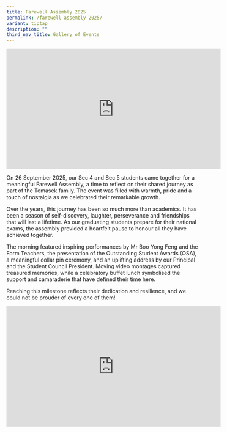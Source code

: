```yaml
---
title: Farewell Assembly 2025
permalink: /farewell-assembly-2025/
variant: tiptap
description: ""
third_nav_title: Gallery of Events
---
```

<div class="iframe-wrapper">
<iframe height="315" width="560" allowfullscreen="true" frameborder="0" src="https://www.youtube.com/embed/_eN7I_5d4vc?si=1xGkTfMStqW8gS9Q"></iframe>
</div>
<p>On 26 September 2025, our Sec 4 and Sec 5 students came together for a
meaningful Farewell Assembly, a time to reflect on their shared journey
as part of the Temasek family. The event was filled with warmth, pride
and a touch of nostalgia as we celebrated their remarkable growth.</p>
<p>Over the years, this journey has been so much more than academics. It
has been a season of self-discovery, laughter, perseverance and friendships
that will last a lifetime. As our graduating students prepare for their
national exams, the assembly provided a heartfelt pause to honour all they
have achieved together.</p>
<p>The morning featured inspiring performances by Mr Boo Yong Feng and the
Form Teachers, the presentation of the Outstanding Student Awards (OSA),
a meaningful collar pin ceremony, and an uplifting address by our Principal
and the Student Council President. Moving video montages captured treasured
memories, while a celebratory buffet lunch symbolised the support and camaraderie
that have defined their time here.</p>
<p>Reaching this milestone reflects their dedication and resilience, and
we could not be prouder of every one of them!</p>
<p></p>
<div class="iframe-wrapper">
<iframe height="315" width="560" allowfullscreen="true" frameborder="0" src="https://www.youtube.com/embed/YT4bfYcdpRU?si=fr2nIzGz_ve5bUQE"></iframe>
</div>
<p></p>